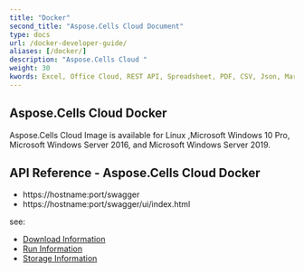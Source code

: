```yaml
---
title: "Docker"
second_title: "Aspose.Cells Cloud Document"
type: docs
url: /docker-developer-guide/
aliases: [/docker/]
description: "Aspose.Cells Cloud "
weight: 30
kwords: Excel, Office Cloud, REST API, Spreadsheet, PDF, CSV, Json, Markdwon, Docker
---
```



## Aspose.Cells Cloud Docker

Aspose.Cells Cloud Image is available for Linux ,Microsoft Windows 10 Pro, Microsoft Windows Server 2016, and Microsoft Windows Server 2019. 



##  API Reference - Aspose.Cells Cloud Docker 

- https://hostname:port/swagger
- https://hostname:port/swagger/ui/index.html

see:
- [Download Information](/cells/docker/downloads/) 
- [Run Information](/cells/docker/run/) 
- [Storage Information](/cells/docker/storage/) 
